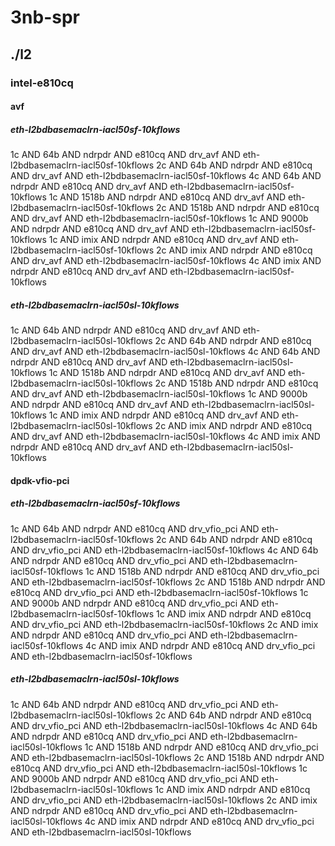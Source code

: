# 3nb-spr
## ./l2
### intel-e810cq
#### avf
##### eth-l2bdbasemaclrn-iacl50sf-10kflows
1c AND 64b AND ndrpdr AND e810cq AND drv_avf AND eth-l2bdbasemaclrn-iacl50sf-10kflows
2c AND 64b AND ndrpdr AND e810cq AND drv_avf AND eth-l2bdbasemaclrn-iacl50sf-10kflows
4c AND 64b AND ndrpdr AND e810cq AND drv_avf AND eth-l2bdbasemaclrn-iacl50sf-10kflows
1c AND 1518b AND ndrpdr AND e810cq AND drv_avf AND eth-l2bdbasemaclrn-iacl50sf-10kflows
2c AND 1518b AND ndrpdr AND e810cq AND drv_avf AND eth-l2bdbasemaclrn-iacl50sf-10kflows
1c AND 9000b AND ndrpdr AND e810cq AND drv_avf AND eth-l2bdbasemaclrn-iacl50sf-10kflows
1c AND imix AND ndrpdr AND e810cq AND drv_avf AND eth-l2bdbasemaclrn-iacl50sf-10kflows
2c AND imix AND ndrpdr AND e810cq AND drv_avf AND eth-l2bdbasemaclrn-iacl50sf-10kflows
4c AND imix AND ndrpdr AND e810cq AND drv_avf AND eth-l2bdbasemaclrn-iacl50sf-10kflows
##### eth-l2bdbasemaclrn-iacl50sl-10kflows
1c AND 64b AND ndrpdr AND e810cq AND drv_avf AND eth-l2bdbasemaclrn-iacl50sl-10kflows
2c AND 64b AND ndrpdr AND e810cq AND drv_avf AND eth-l2bdbasemaclrn-iacl50sl-10kflows
4c AND 64b AND ndrpdr AND e810cq AND drv_avf AND eth-l2bdbasemaclrn-iacl50sl-10kflows
1c AND 1518b AND ndrpdr AND e810cq AND drv_avf AND eth-l2bdbasemaclrn-iacl50sl-10kflows
2c AND 1518b AND ndrpdr AND e810cq AND drv_avf AND eth-l2bdbasemaclrn-iacl50sl-10kflows
1c AND 9000b AND ndrpdr AND e810cq AND drv_avf AND eth-l2bdbasemaclrn-iacl50sl-10kflows
1c AND imix AND ndrpdr AND e810cq AND drv_avf AND eth-l2bdbasemaclrn-iacl50sl-10kflows
2c AND imix AND ndrpdr AND e810cq AND drv_avf AND eth-l2bdbasemaclrn-iacl50sl-10kflows
4c AND imix AND ndrpdr AND e810cq AND drv_avf AND eth-l2bdbasemaclrn-iacl50sl-10kflows
#### dpdk-vfio-pci
##### eth-l2bdbasemaclrn-iacl50sf-10kflows
1c AND 64b AND ndrpdr AND e810cq AND drv_vfio_pci AND eth-l2bdbasemaclrn-iacl50sf-10kflows
2c AND 64b AND ndrpdr AND e810cq AND drv_vfio_pci AND eth-l2bdbasemaclrn-iacl50sf-10kflows
4c AND 64b AND ndrpdr AND e810cq AND drv_vfio_pci AND eth-l2bdbasemaclrn-iacl50sf-10kflows
1c AND 1518b AND ndrpdr AND e810cq AND drv_vfio_pci AND eth-l2bdbasemaclrn-iacl50sf-10kflows
2c AND 1518b AND ndrpdr AND e810cq AND drv_vfio_pci AND eth-l2bdbasemaclrn-iacl50sf-10kflows
1c AND 9000b AND ndrpdr AND e810cq AND drv_vfio_pci AND eth-l2bdbasemaclrn-iacl50sf-10kflows
1c AND imix AND ndrpdr AND e810cq AND drv_vfio_pci AND eth-l2bdbasemaclrn-iacl50sf-10kflows
2c AND imix AND ndrpdr AND e810cq AND drv_vfio_pci AND eth-l2bdbasemaclrn-iacl50sf-10kflows
4c AND imix AND ndrpdr AND e810cq AND drv_vfio_pci AND eth-l2bdbasemaclrn-iacl50sf-10kflows
##### eth-l2bdbasemaclrn-iacl50sl-10kflows
1c AND 64b AND ndrpdr AND e810cq AND drv_vfio_pci AND eth-l2bdbasemaclrn-iacl50sl-10kflows
2c AND 64b AND ndrpdr AND e810cq AND drv_vfio_pci AND eth-l2bdbasemaclrn-iacl50sl-10kflows
4c AND 64b AND ndrpdr AND e810cq AND drv_vfio_pci AND eth-l2bdbasemaclrn-iacl50sl-10kflows
1c AND 1518b AND ndrpdr AND e810cq AND drv_vfio_pci AND eth-l2bdbasemaclrn-iacl50sl-10kflows
2c AND 1518b AND ndrpdr AND e810cq AND drv_vfio_pci AND eth-l2bdbasemaclrn-iacl50sl-10kflows
1c AND 9000b AND ndrpdr AND e810cq AND drv_vfio_pci AND eth-l2bdbasemaclrn-iacl50sl-10kflows
1c AND imix AND ndrpdr AND e810cq AND drv_vfio_pci AND eth-l2bdbasemaclrn-iacl50sl-10kflows
2c AND imix AND ndrpdr AND e810cq AND drv_vfio_pci AND eth-l2bdbasemaclrn-iacl50sl-10kflows
4c AND imix AND ndrpdr AND e810cq AND drv_vfio_pci AND eth-l2bdbasemaclrn-iacl50sl-10kflows

